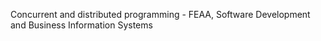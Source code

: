 Concurrent and distributed programming - FEAA, Software Development and Business Information Systems
